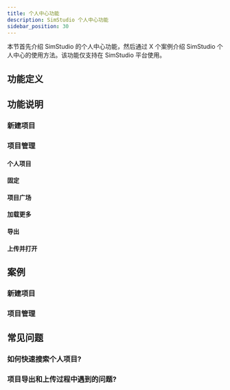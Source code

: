 ```yaml
---
title: 个人中心功能
description: SimStudio 个人中心功能
sidebar_position: 30
---
```


本节首先介绍 SimStudio 的个人中心功能，然后通过 X 个案例介绍 SimStudio 个人中心的使用方法。该功能仅支持在 SimStudio 平台使用。

## 功能定义

## 功能说明

### 新建项目

### 项目管理

#### 个人项目

#### 固定

#### 项目广场

#### 加载更多

#### 导出

#### 上传并打开

## 案例

### 新建项目

### 项目管理

## 常见问题

### 如何快速搜索个人项目?

### 项目导出和上传过程中遇到的问题?